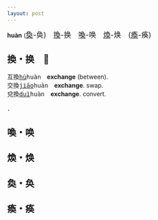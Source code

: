 ```yaml
---
layout: post
---
```


**huàn** (<big>[奐]({{site.url}}{{page.url}}#奐・奂)-奂)　[換]({{site.url}}{{page.url}}#換・换)-换　[喚]({{site.url}}{{page.url}}#喚・唤)-唤　[煥]({{site.url}}{{page.url}}#煥・焕)-焕　([瘓]({{site.url}}{{page.url}}#瘓・痪)-痪)</big>

## 換・换　💱

互換<tt>[hù]()huàn</tt>　**exchange** (between).   
交換<tt>[jiāo]()huàn</tt>　**exchange**. swap.   
兌換<tt>[duì]()huàn</tt>　**exchange**. convert.   
<!--交換<tt>[コウ]()カン</tt>-->




．   







## 喚・唤

## 煥・焕

## 奐・奂

## 瘓・痪
